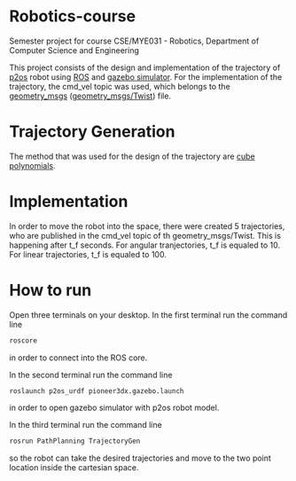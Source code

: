 # Robotics-course

Semester project for course CSE/MYE031 - Robotics, Department of Computer Science and Engineering

This project consists of the design and implementation of the trajectory of [p2os](http://wiki.ros.org/p2os) robot using [ROS](http://wiki.ros.org/) and [gazebo simulator](http://gazebosim.org/). For the implementation of the trajectory, the cmd_vel topic was used, which belongs to the [geometry_msgs](http://wiki.ros.org/geometry_msgs) ([geometry_msgs/Twist](http://docs.ros.org/en/api/geometry_msgs/html/msg/Twist.html)) file.

# Trajectory Generation

The method that was used for the design of the trajectory are [cube polynomials](https://en.wikipedia.org/wiki/Cubic_function).

# Implementation

In order to move the robot into the space, there were created 5 trajectories, who are published in the cmd_vel topic of th geometry_msgs/Twist. 
This is happening after t_f seconds. For angular tranjectories, t_f is equaled to 10. For linear trajectories, t_f is equaled to 100.

# How to run

Open three terminals on your desktop.
In the first terminal run the command line 
```bash
roscore
```
in order to connect into the ROS core.

In the second terminal run the command line
```bach
roslaunch p2os_urdf pioneer3dx.gazebo.launch
```
in order to open gazebo simulator with p2os robot model.

In the third terminal run the command line
```bash
rosrun PathPlanning TrajectoryGen
```
so the robot can take the desired trajectories and move to the two point location inside the cartesian space.
